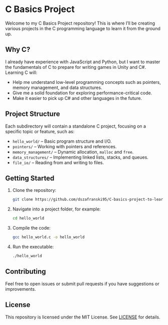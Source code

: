 # C Basics Project

Welcome to my C Basics Project repository! This is where I’ll be creating various projects in the C programming language to learn it from the ground up.

## Why C?

I already have experience with JavaScript and Python, but I want to master the fundamentals of C to prepare for writing games in Unity and C#. Learning C will:

* Help me understand low-level programming concepts such as pointers, memory management, and data structures.
* Give me a solid foundation for exploring performance-critical code.
* Make it easier to pick up C# and other languages in the future.

## Project Structure

Each subdirectory will contain a standalone C project, focusing on a specific topic or feature, such as:

* `hello_world/` – Basic program structure and I/O.
* `pointers/` – Working with pointers and references.
* `memory_management/` – Dynamic allocation, `malloc` and `free`.
* `data_structures/` – Implementing linked lists, stacks, and queues.
* `file_io/` – Reading from and writing to files.

## Getting Started

1. Clone the repository:

   ```bash
   git clone https://github.com/dszafranski95/C-basics-project-to-learn.git
   ```
2. Navigate into a project folder, for example:

   ```bash
   cd hello_world
   ```
3. Compile the code:

   ```bash
   gcc hello_world.c -o hello_world
   ```
4. Run the executable:

   ```bash
   ./hello_world
   ```

## Contributing

Feel free to open issues or submit pull requests if you have suggestions or improvements.

## License

This repository is licensed under the MIT License. See [LICENSE](LICENSE) for details.
